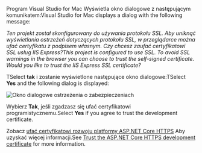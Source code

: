 <span data-ttu-id="c8c0c-101">Program Visual Studio for Mac Wyświetla okno dialogowe z następującym komunikatem:</span><span class="sxs-lookup"><span data-stu-id="c8c0c-101">Visual Studio for Mac displays a dialog with the following message:</span></span>

<span data-ttu-id="c8c0c-102">*Ten projekt został skonfigurowany do używania protokołu SSL. Aby uniknąć wyświetlania ostrzeżeń dotyczących protokołu SSL, w przeglądarce można ufać certyfikatu z podpisem własnym. Czy chcesz zaufać certyfikatowi SSL usług IIS Express?*</span><span class="sxs-lookup"><span data-stu-id="c8c0c-102">*This project is configured to use SSL. To avoid SSL warnings in the browser you can choose to trust the self-signed certificate. Would you like to trust the IIS Express SSL certificate?*</span></span>

<span data-ttu-id="c8c0c-103">TSelect **tak** i zostanie wyświetlone następujące okno dialogowe:</span><span class="sxs-lookup"><span data-stu-id="c8c0c-103">TSelect **Yes** and the following dialog is displayed:</span></span>

![Okno dialogowe ostrzeżenia o zabezpieczeniach](~/getting-started/_static/cert.png)

<span data-ttu-id="c8c0c-105">Wybierz **Tak**, jeśli zgadzasz się ufać certyfikatowi programistycznemu.</span><span class="sxs-lookup"><span data-stu-id="c8c0c-105">Select **Yes** if you agree to trust the development certificate.</span></span>

<span data-ttu-id="c8c0c-106">Zobacz [ufać certyfikatowi rozwoju platformy ASP.NET Core HTTPS](xref:security/enforcing-ssl#trust-the-aspnet-core-https-development-certificate-on-windows-and-macos) Aby uzyskać więcej informacji.</span><span class="sxs-lookup"><span data-stu-id="c8c0c-106">See [Trust the ASP.NET Core HTTPS development certificate](xref:security/enforcing-ssl#trust-the-aspnet-core-https-development-certificate-on-windows-and-macos) for more information.</span></span>